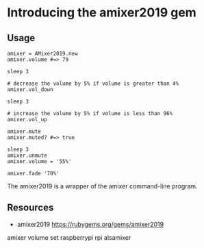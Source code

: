# Introducing the amixer2019 gem

## Usage

    amixer = AMixer2019.new
    amixer.volume #=> 79

    sleep 3

    # decrease the volume by 5% if volume is greater than 4%
    amixer.vol_down

    sleep 3

    # increase the volume by 5% if volume is less than 96%
    amixer.vol_up

    amixer.mute
    amixer.muted? #=> true

    sleep 3
    amixer.unmute
    amixer.volume = '55%'

    amixer.fade '70%'


The amixer2019 is a wrapper of the amixer command-line program.

## Resources

* amixer2019 https://rubygems.org/gems/amixer2019

amixer volume set raspberrypi rpi alsamixer
